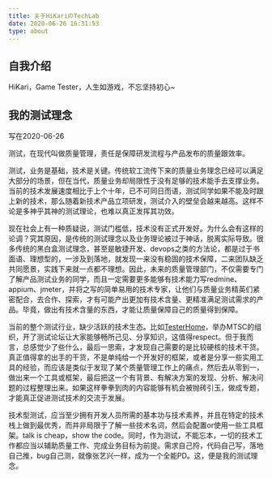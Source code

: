 ```yaml
---
title: 关于HiKariのTechLab
date: 2020-06-26 16:31:53
type: about
---
```


## 自我介绍

HiKari，Game Tester，人生如游戏，不忘坚持初心~

## 我的测试理念

写在2020-06-26

测试，在现代叫做质量管理，责任是保障研发流程与产品发布的质量跟效率。

测试，业务是基础，技术是关键。传统软工流传下来的质量业务理念已经可以满足大部分的场景，但在当代，质量业务却局限性于没有足够的技术能手去支撑业务。当前的技术发展速度相比于上个十年，已不可同日而语，测试同学如果不能及时跟上新的技术，那么随着新技术产品立项研发，测试介入的壁垒会越来越高。这样不论是多神乎其神的测试理论，也难以真正发挥其功效。

现在社会上有一种质疑说，测试门槛低，技术没有正式开发好。为什么会有这样的论调？究其原因，是传统的测试理念以及业务理论被过于神话，脱离实际导致。很多传统的黑白盒测试理念，甚至是敏捷开发、devops之类的方法论，都是过于书面语、理想型的，一涉及到落地，就发现一来没有稳固的技术保障，二来团队缺乏共同愿景，实践下来就一点都不理想。因此，未来的质量管理部门，不仅需要专门了解产品测试业务的同学，而且一定需要更多能够有技术能力写redmine、appium、jmeter，并将之写的简单易用的技术专家，让他们与质量业务精英们紧密配合，去合作、探索，才有可能产出更加有技术含量、更精准满足测试需求的产品。毕竟，做出有技术含量的东西，才能让质量保障自己的质量得到保障。

当前的整个测试行业，缺少活跃的技术生态。比如[TesterHome](https://testerhome.com/)，举办MTSC的组织，开了测试论坛让大家能够畅所己见、分享知识，这值得respect。但于我而言，总感觉少了些什么，最后一思索，才发现自己需要的是比较硬核的技术干货。真正值得拿的出手的干货，不是单纯给一个开发好的框架，或者是分享一些实用工具的经验，而应该是类似于发现了某个质量管理工作上的痛点，然后去从零到一，做出来一个工具或框架，最后把这一个有背景、有解决方案的发现、分析、解决问题的过程整理出来。如果这样拳拳到肉的内容能够有机会被抛砖引玉，做成专题，才能真正促进测试技术的交流于发展。

技术型测试，应当至少拥有开发人员所需的基本功与技术素养，并且在特定的技术栈上做到最优秀，而并非局限于了解一些技术名词，然后会配置or使用一些工具框架。talk is cheap，show the code。同时，作为测试，不能忘本，一切的技术工作都应当以辅助质量工作、完成业务目标为前提。需求自己捋，代码自己写，落地自己推，bug自己测，就像张艺兴一样，成为一个全能PD。这，便是我的测试理念。
